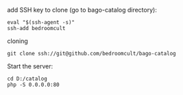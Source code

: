 add SSH key to clone (go to bago-catalog directory):
```
eval "$(ssh-agent -s)"
ssh-add bedroomcult
```

cloning
```
git clone ssh://git@github.com/bedroomcult/bago-catalog
```

Start the server:
```
cd D:/catalog
php -S 0.0.0.0:80
```
